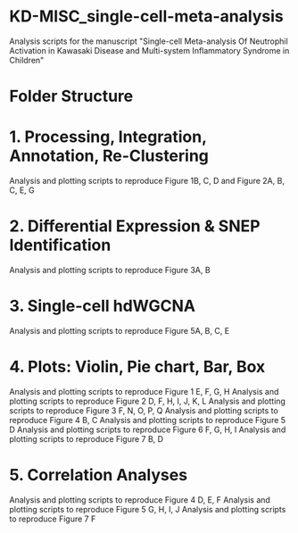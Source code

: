 # KD-MISC_single-cell-meta-analysis
Analysis scripts for the manuscript "Single-cell Meta-analysis Of Neutrophil Activation in Kawasaki Disease and Multi-system Inflammatory Syndrome in Children"

# Folder Structure

# 1. Processing, Integration, Annotation, Re-Clustering
Analysis and plotting scripts to reproduce Figure 1B, C, D and Figure 2A, B, C, E, G

# 2. Differential Expression & SNEP Identification
Analysis and plotting scripts to reproduce Figure 3A, B


# 3. Single-cell hdWGCNA
Analysis and plotting scripts to reproduce Figure 5A, B, C, E


# 4. Plots: Violin, Pie chart, Bar, Box
Analysis and plotting scripts to reproduce Figure 1 E, F, G, H
Analysis and plotting scripts to reproduce Figure 2 D, F, H, I, J, K, L
Analysis and plotting scripts to reproduce Figure 3 F, N, O, P, Q
Analysis and plotting scripts to reproduce Figure 4 B, C
Analysis and plotting scripts to reproduce Figure 5 D
Analysis and plotting scripts to reproduce Figure 6 F, G, H, I
Analysis and plotting scripts to reproduce Figure 7 B, D

# 5. Correlation Analyses
Analysis and plotting scripts to reproduce Figure 4 D, E, F
Analysis and plotting scripts to reproduce Figure 5 G, H, I, J
Analysis and plotting scripts to reproduce Figure 7 F





